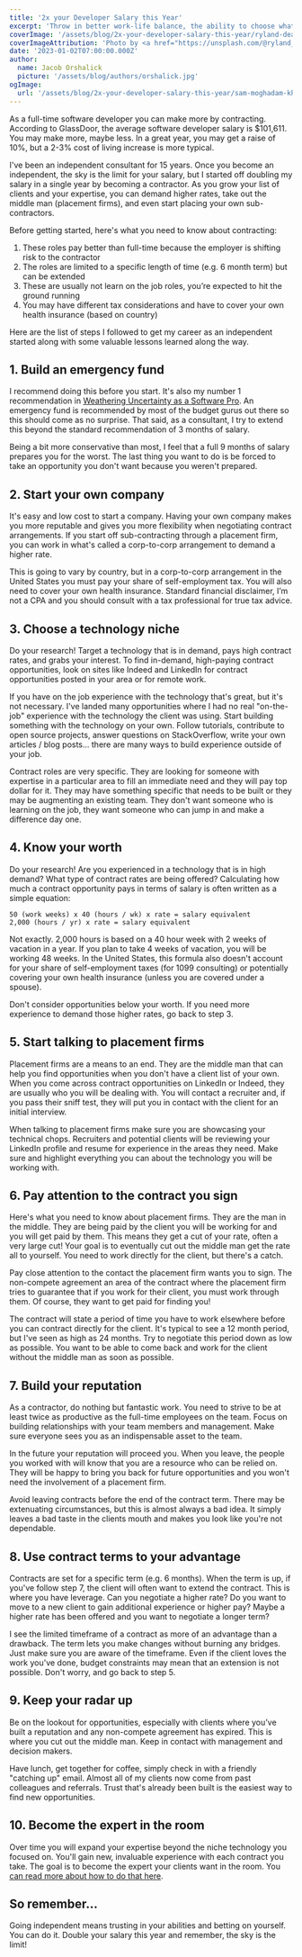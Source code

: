 ```yaml
---
title: '2x your Developer Salary this Year'
excerpt: 'Throw in better work-life balance, the ability to choose what projects you work on, and where you work from. Learn how I got started independent consulting.'
coverImage: '/assets/blog/2x-your-developer-salary-this-year/ryland-dean-6k6N8HTrXyE-unsplash.jpg'
coverImageAttribution: 'Photo by <a href="https://unsplash.com/@ryland_dean?utm_source=unsplash&utm_medium=referral&utm_content=creditCopyText">Ryland Dean</a> on <a href="https://unsplash.com/photos/6k6N8HTrXyE?utm_source=unsplash&utm_medium=referral&utm_content=creditCopyText">Unsplash</a>'
date: '2023-01-02T07:00:00.000Z'
author:
  name: Jacob Orshalick
  picture: '/assets/blog/authors/orshalick.jpg'
ogImage:
  url: '/assets/blog/2x-your-developer-salary-this-year/sam-moghadam-khamseh-TmbMLAvXrZQ-unsplash.jpg'
---
```


As a full-time software developer you can make more by contracting. According to GlassDoor, the average software developer salary is $101,611. You may make more, maybe less. In a great year, you may get a raise of 10%, but a 2-3% cost of living increase is more typical.

I've been an independent consultant for 15 years. Once you become an independent, the sky is the limit for your salary, but I started off doubling my salary in a single year by becoming a contractor. As you grow your list of clients and your expertise, you can demand higher rates, take out the middle man (placement firms), and even start placing your own sub-contractors.

Before getting started, here's what you need to know about contracting:

1. These roles pay better than full-time because the employer is shifting risk to the contractor
2. The roles are limited to a specific length of time (e.g. 6 month term) but can be extended
3. These are usually not learn on the job roles, you’re expected to hit the ground running
4. You may have different tax considerations and have to cover your own health insurance (based on country)

Here are the list of steps I followed to get my career as an independent started along with some valuable lessons learned along the way.

## 1. Build an emergency fund

I recommend doing this before you start. It's also my number 1 recommendation in [Weathering Uncertainty as a Software Pro](https://medium.com/gitconnected/weathering-uncertainty-as-a-software-pro-141305ffabce). An emergency fund is recommended by most of the budget gurus out there so this should come as no surprise. That said, as a consultant, I try to extend this beyond the standard recommendation of 3 months of salary.

Being a bit more conservative than most, I feel that a full 9 months of salary prepares you for the worst. The last thing you want to do is be forced to take an opportunity you don't want because you weren't prepared.

## 2. Start your own company

It's easy and low cost to start a company. Having your own company makes you more reputable and gives you more flexibility when negotiating contract arrangements. If you start off sub-contracting through a placement firm, you can work in what's called a corp-to-corp arrangement to demand a higher rate.

This is going to vary by country, but in a corp-to-corp arrangement in the United States you must pay your share of self-employment tax. You will also need to cover your own health insurance. Standard financial disclaimer, I’m not a CPA and you should consult with a tax professional for true tax advice.

## 3. Choose a technology niche

Do your research! Target a technology that is in demand, pays high contract rates, and grabs your interest. To find in-demand, high-paying contract opportunities, look on sites like Indeed and LinkedIn for contract opportunities posted in your area or for remote work.

If you have on the job experience with the technology that's great, but it's not necessary. I've landed many opportunities where I had no real "on-the-job" experience with the technology the client was using. Start building something with the technology on your own. Follow tutorials, contribute to open source projects, answer questions on StackOverflow, write your own articles / blog posts... there are many ways to build experience outside of your job.

Contract roles are very specific. They are looking for someone with expertise in a particular area to fill an immediate need and they will pay top dollar for it. They may have something specific that needs to be built or they may be augmenting an existing team. They don't want someone who is learning on the job, they want someone who can jump in and make a difference day one.

## 4. Know your worth

Do your research! Are you experienced in a technology that is in high demand? What type of contract rates are being offered? Calculating how much a contract opportunity pays in terms of salary is often written as a simple equation:

```
50 (work weeks) x 40 (hours / wk) x rate = salary equivalent
2,000 (hours / yr) x rate = salary equivalent
```

Not exactly. 2,000 hours is based on a 40 hour week with 2 weeks of vacation in a year. If you plan to take 4 weeks of vacation, you will be working 48 weeks. In the United States, this formula also doesn't account for your share of self-employment taxes (for 1099 consulting) or potentially covering your own health insurance (unless you are covered under a spouse).

Don't consider opportunities below your worth. If you need more experience to demand those higher rates, go back to step 3.

## 5. Start talking to placement firms

Placement firms are a means to an end. They are the middle man that can help you find opportunities when you don't have a client list of your own.  When you come across contract opportunities on LinkedIn or Indeed, they are usually who you will be dealing with. You will contact a recruiter and, if you pass their sniff test, they will put you in contact with the client for an initial interview.

When talking to placement firms make sure you are showcasing your technical chops. Recruiters and potential clients will be reviewing your LinkedIn profile and resume for experience in the areas they need. Make sure and highlight everything you can about the technology you will be working with.

## 6. Pay attention to the contract you sign

Here's what you need to know about placement firms. They are the man in the middle. They are being paid by the client you will be working for and you will get paid by them. This means they get a cut of your rate, often a very large cut! Your goal is to eventually cut out the middle man get the rate all to yourself. You need to work directly for the client, but there's a catch.

Pay close attention to the contact the placement firm wants you to sign. The non-compete agreement an area of the contract where the placement firm tries to guarantee that if you work for their client, you must work through them. Of course, they want to get paid for finding you!

The contract will state a period of time you have to work elsewhere before you can contract directly for the client. It's typical to see a 12 month period, but I've seen as high as 24 months. Try to negotiate this period down as low as possible. You want to be able to come back and work for the client without the middle man as soon as possible.

## 7. Build your reputation

As a contractor, do nothing but fantastic work. You need to strive to be at least twice as productive as the full-time employees on the team. Focus on building relationships with your team members and management. Make sure everyone sees you as an indispensable asset to the team.

In the future your reputation will proceed you. When you leave, the people you worked with will know that you are a resource who can be relied on. They will be happy to bring you back for future opportunities and you won't need the involvement of a placement firm.

Avoid leaving contracts before the end of the contract term. There may be extenuating circumstances, but this is almost always a bad idea. It simply leaves a bad taste in the clients mouth and makes you look like you're not dependable.

## 8. Use contract terms to your advantage

Contracts are set for a specific term (e.g. 6 months). When the term is up, if you've follow step 7, the client will often want to extend the contract. This is where you have leverage. Can you negotiate a higher rate? Do you want to move to a new client to gain additional experience or higher pay? Maybe a higher rate has been offered and you want to negotiate a longer term?

I see the limited timeframe of a contract as more of an advantage than a drawback. The term lets you make changes without burning any bridges. Just make sure you are aware of the timeframe. Even if the client loves the work you've done, budget constraints may mean that an extension is not possible. Don't worry, and go back to step 5.

## 9. Keep your radar up

Be on the lookout for opportunities, especially with clients where you’ve built a reputation and any non-compete agreement has expired. This is where you cut out the middle man. Keep in contact with management and decision makers.

Have lunch, get together for coffee, simply check in with a friendly "catching up" email. Almost all of my clients now come from past colleagues and referrals. Trust that's already been built is the easiest way to find new opportunities.

## 10. Become the expert in the room

Over time you will expand your expertise beyond the niche technology you focused on. You'll gain new, invaluable experience with each contract you take. The goal is to become the expert your clients want in the room. You [can read more about how to do that here](https://medium.com/gitconnected/becoming-the-expert-in-the-room-df9d01829458).

## So remember...

Going independent means trusting in your abilities and betting on yourself. You can do it. Double your salary this year and remember, the sky is the limit!